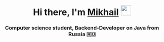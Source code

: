 <h1 align="center">Hi there, I'm <a href="https://github.com/LuminiteTime/" target="_blank">Mikhail</a> 
<img src="https://github.com/blackcater/blackcater/raw/main/images/Hi.gif" height="32"/></h1>
<h3 align="center">Computer science student, Backend-Developer on Java from Russia 🇷🇺</h3>
